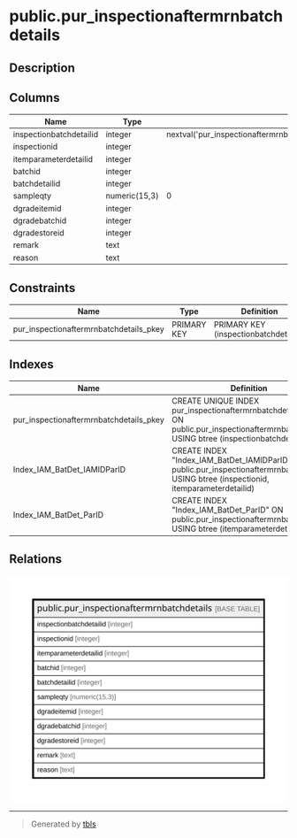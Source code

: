 # public.pur_inspectionaftermrnbatchdetails

## Description

## Columns

| Name | Type | Default | Nullable | Children | Parents | Comment |
| ---- | ---- | ------- | -------- | -------- | ------- | ------- |
| inspectionbatchdetailid | integer | nextval('pur_inspectionaftermrnbatchdetails_inspectionbatchdetailid_seq'::regclass) | false |  |  |  |
| inspectionid | integer |  | true |  |  |  |
| itemparameterdetailid | integer |  | true |  |  |  |
| batchid | integer |  | true |  |  |  |
| batchdetailid | integer |  | true |  |  |  |
| sampleqty | numeric(15,3) | 0 | false |  |  |  |
| dgradeitemid | integer |  | true |  |  |  |
| dgradebatchid | integer |  | true |  |  |  |
| dgradestoreid | integer |  | true |  |  |  |
| remark | text |  | true |  |  |  |
| reason | text |  | true |  |  |  |

## Constraints

| Name | Type | Definition |
| ---- | ---- | ---------- |
| pur_inspectionaftermrnbatchdetails_pkey | PRIMARY KEY | PRIMARY KEY (inspectionbatchdetailid) |

## Indexes

| Name | Definition |
| ---- | ---------- |
| pur_inspectionaftermrnbatchdetails_pkey | CREATE UNIQUE INDEX pur_inspectionaftermrnbatchdetails_pkey ON public.pur_inspectionaftermrnbatchdetails USING btree (inspectionbatchdetailid) |
| Index_IAM_BatDet_IAMIDParID | CREATE INDEX "Index_IAM_BatDet_IAMIDParID" ON public.pur_inspectionaftermrnbatchdetails USING btree (inspectionid, itemparameterdetailid) |
| Index_IAM_BatDet_ParID | CREATE INDEX "Index_IAM_BatDet_ParID" ON public.pur_inspectionaftermrnbatchdetails USING btree (itemparameterdetailid) |

## Relations

![er](public.pur_inspectionaftermrnbatchdetails.svg)

---

> Generated by [tbls](https://github.com/k1LoW/tbls)
